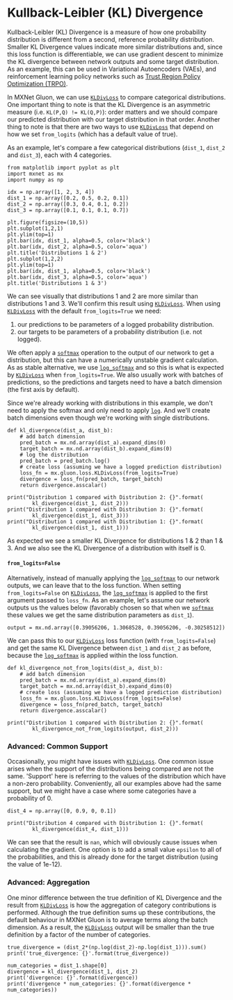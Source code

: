 <!--- Licensed to the Apache Software Foundation (ASF) under one -->
<!--- or more contributor license agreements.  See the NOTICE file -->
<!--- distributed with this work for additional information -->
<!--- regarding copyright ownership.  The ASF licenses this file -->
<!--- to you under the Apache License, Version 2.0 (the -->
<!--- "License"); you may not use this file except in compliance -->
<!--- with the License.  You may obtain a copy of the License at -->

<!---   http://www.apache.org/licenses/LICENSE-2.0 -->

<!--- Unless required by applicable law or agreed to in writing, -->
<!--- software distributed under the License is distributed on an -->
<!--- "AS IS" BASIS, WITHOUT WARRANTIES OR CONDITIONS OF ANY -->
<!--- KIND, either express or implied.  See the License for the -->
<!--- specific language governing permissions and limitations -->
<!--- under the License. -->

# Kullback-Leibler (KL) Divergence

Kullback-Leibler (KL) Divergence is a measure of how one probability distribution is different from a second, reference probability distribution. Smaller KL Divergence values indicate more similar distributions and, since this loss function is differentiable, we can use gradient descent to minimize the KL divergence between network outputs and some target distribution. As an example, this can be used in Variational Autoencoders (VAEs), and reinforcement learning policy networks such as [Trust Region Policy Optimization (TRPO)](https://arxiv.org/abs/1502.05477).

In MXNet Gluon, we can use [`KLDivLoss`](/api/python/docs/api/gluon/_autogen/mxnet.gluon.loss.KLDivLoss.html) to compare categorical distributions. One important thing to note is that the KL Divergence is an asymmetric measure (i.e. `KL(P,Q) != KL(Q,P)`): order matters and we should compare our predicted distribution with our target distribution in that order. Another thing to note is that there are two ways to use [`KLDivLoss`](/api/python/docs/api/gluon/_autogen/mxnet.gluon.loss.KLDivLoss.html) that depend on how we set `from_logits` (which has a default value of true). 

As an example, let's compare a few categorical distributions (`dist_1`, `dist_2` and `dist_3`), each with 4 categories.

```
from matplotlib import pyplot as plt
import mxnet as mx
import numpy as np

idx = np.array([1, 2, 3, 4])
dist_1 = np.array([0.2, 0.5, 0.2, 0.1])
dist_2 = np.array([0.3, 0.4, 0.1, 0.2])
dist_3 = np.array([0.1, 0.1, 0.1, 0.7])

plt.figure(figsize=(10,5))
plt.subplot(1,2,1)
plt.ylim(top=1)
plt.bar(idx, dist_1, alpha=0.5, color='black')
plt.bar(idx, dist_2, alpha=0.5, color='aqua')
plt.title('Distributions 1 & 2')
plt.subplot(1,2,2)
plt.ylim(top=1)
plt.bar(idx, dist_1, alpha=0.5, color='black')
plt.bar(idx, dist_3, alpha=0.5, color='aqua')
plt.title('Distributions 1 & 3')
```

We can see visually that distributions 1 and 2 are more similar than distributions 1 and 3. We'll confirm this result using [`KLDivLoss`](/api/python/docs/api/gluon/_autogen/mxnet.gluon.loss.KLDivLoss.html). When using [`KLDivLoss`](/api/python/docs/api/gluon/_autogen/mxnet.gluon.loss.KLDivLoss.html) with the default `from_logits=True` we need:

1. our predictions to be parameters of a logged probability distribution.
2. our targets to be parameters of a probability distribution (i.e. not logged).

We often apply a [`softmax`](/api/python/docs/api/ndarray/_autogen/mxnet.ndarray.softmax.html) operation to the output of our network to get a distribution, but this can have a numerically unstable gradient calculation. As as stable alternative, we use [`log_softmax`](/api/python/docs/api/ndarray/_autogen/mxnet.ndarray.log_softmax.html) and so this is what is expected by [`KLDivLoss`](/api/python/docs/api/gluon/_autogen/mxnet.gluon.loss.KLDivLoss.html) when `from_logits=True`. We also usually work with batches of predictions, so the predictions and targets need to have a batch dimension (the first axis by default).

Since we're already working with distributions in this example, we don't need to apply the softmax and only need to apply [`log`](/api/python/docs/api/ndarray/_autogen/mxnet.ndarray.log.html). And we'll create batch dimensions even though we're working with single distributions.

```
def kl_divergence(dist_a, dist_b):
    # add batch dimension
    pred_batch = mx.nd.array(dist_a).expand_dims(0)
    target_batch = mx.nd.array(dist_b).expand_dims(0)
    # log the distribution
    pred_batch = pred_batch.log()
    # create loss (assuming we have a logged prediction distribution)
    loss_fn = mx.gluon.loss.KLDivLoss(from_logits=True)
    divergence = loss_fn(pred_batch, target_batch)
    return divergence.asscalar()
```

```
print("Distribution 1 compared with Distribution 2: {}".format(
        kl_divergence(dist_1, dist_2)))
print("Distribution 1 compared with Distribution 3: {}".format(
        kl_divergence(dist_1, dist_3)))
print("Distribution 1 compared with Distribution 1: {}".format(
        kl_divergence(dist_1, dist_1)))
```

As expected we see a smaller KL Divergence for distributions 1 & 2 than 1 & 3. And we also see the KL Divergence of a distribution with itself is 0.

#### `from_logits=False`

Alternatively, instead of manually applying the [`log_softmax`](/api/python/docs/api/ndarray/_autogen/mxnet.ndarray.log_softmax.html) to our network outputs, we can leave that to the loss function. When setting `from_logits=False` on [`KLDivLoss`](/api/python/docs/api/gluon/_autogen/mxnet.gluon.loss.KLDivLoss.html), the [`log_softmax`](/api/python/docs/api/ndarray/_autogen/mxnet.ndarray.log_softmax.html) is applied to the first argument passed to `loss_fn`. As an example, let's assume our network outputs us the values below (favorably chosen so that when we [`softmax`](/api/python/docs/api/ndarray/_autogen/mxnet.ndarray.softmax.html) these values we get the same distribution parameters as `dist_1`).

```
output = mx.nd.array([0.39056206, 1.3068528, 0.39056206, -0.30258512])
```

We can pass this to our [`KLDivLoss`](/api/python/docs/api/gluon/_autogen/mxnet.gluon.loss.KLDivLoss.html) loss function (with `from_logits=False`) and get the same KL Divergence between `dist_1` and `dist_2` as before, because the [`log_softmax`](/api/python/docs/api/ndarray/_autogen/mxnet.ndarray.log_softmax.html) is applied within the loss function.

```
def kl_divergence_not_from_logits(dist_a, dist_b):
    # add batch dimension
    pred_batch = mx.nd.array(dist_a).expand_dims(0)
    target_batch = mx.nd.array(dist_b).expand_dims(0)
    # create loss (assuming we have a logged prediction distribution)
    loss_fn = mx.gluon.loss.KLDivLoss(from_logits=False)
    divergence = loss_fn(pred_batch, target_batch)
    return divergence.asscalar()
```

```
print("Distribution 1 compared with Distribution 2: {}".format(
        kl_divergence_not_from_logits(output, dist_2)))
```

### Advanced: Common Support

Occasionally, you might have issues with [`KLDivLoss`](/api/python/docs/api/gluon/_autogen/mxnet.gluon.loss.KLDivLoss.html). One common issue arises when the support of the distributions being compared are not the same. 'Support' here is referring to the values of the distribution which have a non-zero probability. Conveniently, all our examples above had the same support, but we might have a case where some categories have a probability of 0.


```
dist_4 = np.array([0, 0.9, 0, 0.1])
```

```
print("Distribution 4 compared with Distribution 1: {}".format(
        kl_divergence(dist_4, dist_1)))
```

We can see that the result is `nan`, which will obviously cause issues when calculating the gradient. One option is to add a small value `epsilon` to all of the probabilities, and this is already done for the target distribution (using the value of 1e-12).

### Advanced: Aggregation

One minor difference between the true definition of KL Divergence and the result from [`KLDivLoss`](/api/python/docs/api/gluon/_autogen/mxnet.gluon.loss.KLDivLoss.html) is how the aggregation of category contributions is performed. Although the true definition sums up these contributions, the default behaviour in MXNet Gluon is to average terms along the batch dimension. As a result, the [`KLDivLoss`](/api/python/docs/api/gluon/_autogen/mxnet.gluon.loss.KLDivLoss.html) output will be smaller than the true definition by a factor of the number of categories.

```
true_divergence = (dist_2*(np.log(dist_2)-np.log(dist_1))).sum()
print('true_divergence: {}'.format(true_divergence))
```

```
num_categories = dist_1.shape[0]
divergence = kl_divergence(dist_1, dist_2)
print('divergence: {}'.format(divergence))
print('divergence * num_categories: {}'.format(divergence * num_categories))
``` 
